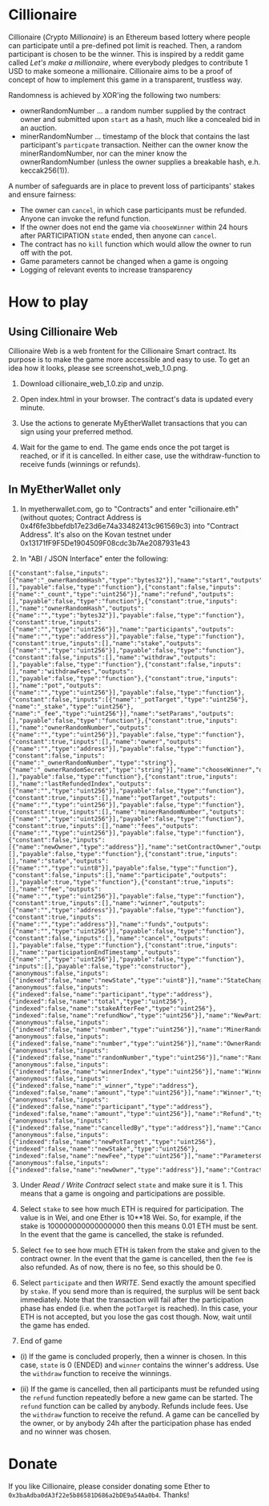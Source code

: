 # Cillionaire

Cillionaire (*C*rypto M*illionaire*) is an Ethereum based lottery where people can participate until a pre-defined pot limit is reached. Then, a random participant is chosen to be the winner. This is inspired by a reddit game called _Let's make a millionaire_, where everybody pledges to contribute 1 USD to make someone a millionaire. Cillionaire aims to be a proof of concept of how to implement this game in a transparent, trustless way.

Randomness is achieved by XOR'ing the following two numbers:
- ownerRandomNumber ... a random number supplied by the contract owner and submitted upon `start` as a hash, much like a concealed bid in an auction.
- minerRandomNumber ... timestamp of the block that contains the last participant's `particpate` transaction.
Neither can the owner know the minerRandomNumber, nor can the miner know the ownerRandomNumber (unless the owner supplies a breakable hash, e.h. keccak256(1)).

A number of safeguards are in place to prevent loss of participants' stakes and ensure fairness:
- The owner can `cancel`, in which case participants must be refunded. Anyone can invoke the refund function.
- If the owner does not end the game via `chooseWinner` within 24 hours after PARTICIPATION `state` ended, then anyone can `cancel`.
- The contract has no `kill` function which would allow the owner to run off with the pot.
- Game parameters cannot be changed when a game is ongoing
- Logging of relevant events to increase transparency

# How to play

## Using Cillionaire Web

Cillionaire Web is a web frontent for the Cillionaire Smart contract. Its purpose is to make the game more accessible and easy to use. To get an idea how it looks, please see screenshot_web_1.0.png.

1. Download cillionaire_web_1.0.zip and unzip.

2. Open index.html in your browser. The contract's data is updated every minute.

3. Use the actions to generate MyEtherWallet transactions that you can sign using your preferred method.

4. Wait for the game to end. The game ends once the pot target is reached, or if it is cancelled. In either case, use the withdraw-function to receive funds (winnings or refunds).

## In MyEtherWallet only

1. In myetherwallet.com, go to "Contracts" and enter "cillionaire.eth" (without quotes; Contract Address is 0x4f6fe3bbefdb17e23d6e74a33482413c961569c3) into "Contract Address".
It's also on the Kovan testnet under 0x13171fF9F5De1904509F08cdc3b7Ae2087931e43

2. In "ABI / JSON Interface" enter the following:
```
[{"constant":false,"inputs":[{"name":"_ownerRandomHash","type":"bytes32"}],"name":"start","outputs":[],"payable":false,"type":"function"},{"constant":false,"inputs":[{"name":"_count","type":"uint256"}],"name":"refund","outputs":[],"payable":false,"type":"function"},{"constant":true,"inputs":[],"name":"ownerRandomHash","outputs":[{"name":"","type":"bytes32"}],"payable":false,"type":"function"},{"constant":true,"inputs":[{"name":"","type":"uint256"}],"name":"participants","outputs":[{"name":"","type":"address"}],"payable":false,"type":"function"},{"constant":true,"inputs":[],"name":"stake","outputs":[{"name":"","type":"uint256"}],"payable":false,"type":"function"},{"constant":false,"inputs":[],"name":"withdraw","outputs":[],"payable":false,"type":"function"},{"constant":false,"inputs":[],"name":"withdrawFees","outputs":[],"payable":false,"type":"function"},{"constant":true,"inputs":[],"name":"pot","outputs":[{"name":"","type":"uint256"}],"payable":false,"type":"function"},{"constant":false,"inputs":[{"name":"_potTarget","type":"uint256"},{"name":"_stake","type":"uint256"},{"name":"_fee","type":"uint256"}],"name":"setParams","outputs":[],"payable":false,"type":"function"},{"constant":true,"inputs":[],"name":"ownerRandomNumber","outputs":[{"name":"","type":"uint256"}],"payable":false,"type":"function"},{"constant":true,"inputs":[],"name":"owner","outputs":[{"name":"","type":"address"}],"payable":false,"type":"function"},{"constant":false,"inputs":[{"name":"_ownerRandomNumber","type":"string"},{"name":"_ownerRandomSecret","type":"string"}],"name":"chooseWinner","outputs":[],"payable":false,"type":"function"},{"constant":true,"inputs":[],"name":"lastRefundedIndex","outputs":[{"name":"","type":"uint256"}],"payable":false,"type":"function"},{"constant":true,"inputs":[],"name":"potTarget","outputs":[{"name":"","type":"uint256"}],"payable":false,"type":"function"},{"constant":true,"inputs":[],"name":"minerRandomNumber","outputs":[{"name":"","type":"uint256"}],"payable":false,"type":"function"},{"constant":true,"inputs":[],"name":"fees","outputs":[{"name":"","type":"uint256"}],"payable":false,"type":"function"},{"constant":false,"inputs":[{"name":"newOwner","type":"address"}],"name":"setContractOwner","outputs":[],"payable":false,"type":"function"},{"constant":true,"inputs":[],"name":"state","outputs":[{"name":"","type":"uint8"}],"payable":false,"type":"function"},{"constant":false,"inputs":[],"name":"participate","outputs":[],"payable":true,"type":"function"},{"constant":true,"inputs":[],"name":"fee","outputs":[{"name":"","type":"uint256"}],"payable":false,"type":"function"},{"constant":true,"inputs":[],"name":"winner","outputs":[{"name":"","type":"address"}],"payable":false,"type":"function"},{"constant":true,"inputs":[{"name":"","type":"address"}],"name":"funds","outputs":[{"name":"","type":"uint256"}],"payable":false,"type":"function"},{"constant":false,"inputs":[],"name":"cancel","outputs":[],"payable":false,"type":"function"},{"constant":true,"inputs":[],"name":"participationEndTimestamp","outputs":[{"name":"","type":"uint256"}],"payable":false,"type":"function"},{"inputs":[],"payable":false,"type":"constructor"},{"anonymous":false,"inputs":[{"indexed":false,"name":"newState","type":"uint8"}],"name":"StateChange","type":"event"},{"anonymous":false,"inputs":[{"indexed":false,"name":"participant","type":"address"},{"indexed":false,"name":"total","type":"uint256"},{"indexed":false,"name":"stakeAfterFee","type":"uint256"},{"indexed":false,"name":"refundNow","type":"uint256"}],"name":"NewParticipant","type":"event"},{"anonymous":false,"inputs":[{"indexed":false,"name":"number","type":"uint256"}],"name":"MinerRandomNumber","type":"event"},{"anonymous":false,"inputs":[{"indexed":false,"name":"number","type":"uint256"}],"name":"OwnerRandomNumber","type":"event"},{"anonymous":false,"inputs":[{"indexed":false,"name":"randomNumber","type":"uint256"}],"name":"RandomNumber","type":"event"},{"anonymous":false,"inputs":[{"indexed":false,"name":"winnerIndex","type":"uint256"}],"name":"WinnerIndex","type":"event"},{"anonymous":false,"inputs":[{"indexed":false,"name":"_winner","type":"address"},{"indexed":false,"name":"amount","type":"uint256"}],"name":"Winner","type":"event"},{"anonymous":false,"inputs":[{"indexed":false,"name":"participant","type":"address"},{"indexed":false,"name":"amount","type":"uint256"}],"name":"Refund","type":"event"},{"anonymous":false,"inputs":[{"indexed":false,"name":"cancelledBy","type":"address"}],"name":"Cancelled","type":"event"},{"anonymous":false,"inputs":[{"indexed":false,"name":"newPotTarget","type":"uint256"},{"indexed":false,"name":"newStake","type":"uint256"},{"indexed":false,"name":"newFee","type":"uint256"}],"name":"ParametersChanged","type":"event"},{"anonymous":false,"inputs":[{"indexed":false,"name":"newOwner","type":"address"}],"name":"ContractOwnershipTransferred","type":"event"}]
```
3. Under *Read / Write Contract* select `state` and make sure it is 1. This means that a game is ongoing and participations are possible.

4. Select `stake` to see how much ETH is required for participation. The value is in Wei, and one Ether is 10**18 Wei. So, for example, if the stake is 100000000000000000 then this means 0.01 ETH must be sent. In the event that the game is cancelled, the stake is refunded. 

5. Select `fee` to see how much ETH is taken from the stake and given to the contract owner. In the event that the game is cancelled, then the `fee` is also refunded. As of now, there is no fee, so this should be 0.

6. Select `participate` and then *WRITE*. Send exactly the amount specified by `stake`. If you send more than is required, the surplus will be sent back immediately. Note that the transaction will fail after the participation phase has ended (i.e. when the `potTarget` is reached). In this case, your ETH is not accepted, but you lose the gas cost though. 
Now, wait until the game has ended. 

7. End of game
- (i) If the game is concluded properly, then a winner is chosen. In this case, `state` is 0 (ENDED) and `winner` contains the winner's address. Use the `withdraw` function to receive the winnings.

- (ii) If the game is cancelled, then all participants must be refunded using the `refund` function repeatedly before a new game can be started. The `refund` function can be called by anybody. Refunds include fees. Use the `withdraw` function to receive the refund. A game can be cancelled by the owner, or by anybody 24h after the participation phase has ended and no winner was chosen. 

# Donate

If you like Cillionaire, please consider donating some Ether to `0x3baAdba0dA3f22e5b86581D686a2bDE9a54Aa0b4`.
Thanks!